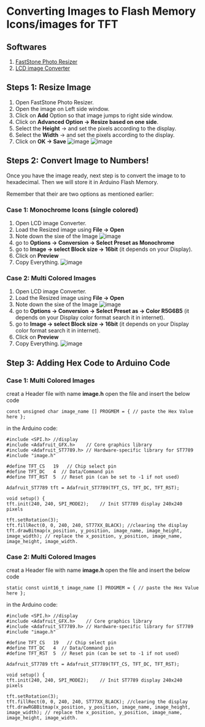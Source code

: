 # Converting Images to Flash Memory Icons/images for TFT 
## Softwares
1. [FastStone Photo Resizer](http://www.faststone.org/FSResizerDownload.htm)
2. [LCD image Converter](https://sourceforge.net/projects/lcd-image-converter)
## Steps 1: Resize Image
1. Open FastStone Photo Resizer.
2. Open the image on Left side window.
3. Click on **Add** Option so that image jumps to right side window.
4. Click on **Advanced Option -> Resize based on one side**.
5. Select the **Height** -> and set the pixels according to the display.
6. Select the **Width** -> and set the pixels according to the display.
7. Click on **OK -> Save**
![image](https://github.com/user-attachments/assets/7396d3e5-f062-4a67-ae70-d4f123bfe909)
![image](https://github.com/user-attachments/assets/183aaab7-7b93-4c0d-810e-d2210e128949)
## Steps 2: Convert Image to Numbers!
Once you have the image ready, next step is to convert the image to to hexadecimal. Then we will store it in Arduino Flash Memory.

Remember that their are two options as mentioned earlier:
### Case 1: Monochrome Icons (single colored)
1. Open LCD image Converter.
2. Load the Resized image using **File -> Open**
3. Note down the sixe of the Image ![image](https://github.com/user-attachments/assets/834536fa-acfc-4cda-8921-9c256f17f36a)
4. go to **Options -> Conversion -> Select Preset as Monochrome**
5. go to **Image -> select Block size -> 16bit** (it depends on your Display).
6. Click on **Preview**
7. Copy Everything.
![image](https://github.com/user-attachments/assets/a49cd411-41bf-44d5-80eb-fd41cdf900ac)

### Case 2: Multi Colored Images
1. Open LCD image Converter.
2. Load the Resized image using **File -> Open**
3. Note down the sixe of the Image ![image](https://github.com/user-attachments/assets/834536fa-acfc-4cda-8921-9c256f17f36a)
4. go to **Options -> Conversion -> Select Preset as -> Color R5G6B5** (it depends on your Display color format search it in internet).
5. go to **Image -> select Block size -> 16bit** (it depends on your Display color format search it in internet).
6. Click on **Preview**
7. Copy Everything.
![image](https://github.com/user-attachments/assets/e7e437e0-e3df-4d06-a019-e4f8fb915c0e)

## Step 3: Adding Hex Code to Arduino Code
### Case 1: Multi Colored Images
creat a Header file with name **image.h**
open the file and insert the below code
```
const unsigned char image_name [] PROGMEM = { // paste the Hex Value here };
```
in the Arduino code:
```
#include <SPI.h> //display
#include <Adafruit_GFX.h>    // Core graphics library
#include <Adafruit_ST7789.h> // Hardware-specific library for ST7789
#include "image.h"

#define TFT_CS   19   // Chip select pin
#define TFT_DC   4  // Data/Command pin
#define TFT_RST  5  // Reset pin (can be set to -1 if not used)

Adafruit_ST7789 tft = Adafruit_ST7789(TFT_CS, TFT_DC, TFT_RST);

void setup() {
tft.init(240, 240, SPI_MODE2);    // Init ST7789 display 240x240 pixels

tft.setRotation(3);
tft.fillRect(0, 0, 240, 240, ST77XX_BLACK); //clearing the display
tft.drawBitmap(x_position, y_position, image_name, image_height, image_width); // replace the x_position, y_position, image_name, image_height, image_width. 
```


### Case 2: Multi Colored Images
creat a Header file with name **image.h**
open the file and insert the below code
```
static const uint16_t image_name [] PROGMEM = { // paste the Hex Value here };
```
in the Arduino code:
```
#include <SPI.h> //display
#include <Adafruit_GFX.h>    // Core graphics library
#include <Adafruit_ST7789.h> // Hardware-specific library for ST7789
#include "image.h"

#define TFT_CS   19   // Chip select pin
#define TFT_DC   4  // Data/Command pin
#define TFT_RST  5  // Reset pin (can be set to -1 if not used)

Adafruit_ST7789 tft = Adafruit_ST7789(TFT_CS, TFT_DC, TFT_RST);

void setup() {
tft.init(240, 240, SPI_MODE2);    // Init ST7789 display 240x240 pixels

tft.setRotation(3);
tft.fillRect(0, 0, 240, 240, ST77XX_BLACK); //clearing the display
tft.drawRGBBitmap(x_position, y_position, image_name, image_height, image_width); // replace the x_position, y_position, image_name, image_height, image_width. 
```
